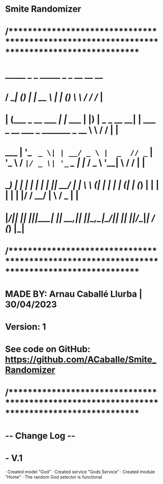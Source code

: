 # Smite Randomizer
#
# /*******************************************************************************************
#
#   _____           _ _         _____                 _                 _               __      __      __ 
#  / ____|         (_) |       |  __ \               | |               (_)              \ \    / /     /_ |
# | (___  _ __ ___  _| |_ ___  | |__) |__ _ _ __   __| | ___  _ __ ___  _ _______ _ __   \ \  / /       | |
#  \___ \| '_ ` _ \| | __/ _ \ |  _  // _` | '_ \ / _` |/ _ \| '_ ` _ \| |_  / _ \ '__|   \ \/ /        | |
#  ____) | | | | | | | ||  __/ | | \ \ (_| | | | | (_| | (_) | | | | | | |/ /  __/ |       \  /     _   | |
# |_____/|_| |_| |_|_|\__\___| |_|  \_\__,_|_| |_|\__,_|\___/|_| |_| |_|_/___\___|_|        \/     (_)  |_|
#                                                                                                          
#                                                                                                          
# /*******************************************************************************************
#
# MADE BY: Arnau Caballé Llurba | 30/04/2023
#
# Version: 1
#
# See code on GitHub: https://github.com/ACaballe/Smite_Randomizer
#
# /*******************************************************************************************
#
#
# -- Change Log --
#
# - V.1
· Created model "God"
· Created service "Gods Service"
· Created module "Home"
· The random God selector is functional